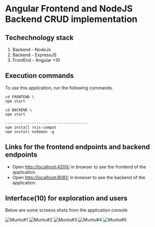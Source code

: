 #  Angular Frontend and NodeJS Backend CRUD implementation 

## Techechnology stack  
1. Backend  - NodeJs
2. Backend  - ExpressJS
3. FrontEnd - Angular +10

## Execution commands

To use this application, run the following commands.

```
cd FRONTEND \
npm start

cd BACKEND \
npm start

-------------------------------------
npm install rxjs-compat
npm install nodemon -g
```

## Links for the frontend endpoints and backend endpoints

- Open [http://localhost:4200/](http://localhost:4200/) in browser to see the frontend of the application.
- Open [http://localhost:8081/](http://localhost:8081/) in browser to see the backend of the application.


## Interface(10) for exploration and users

Below are some screens shots from the application console

![Muntu#1 ](https://github.com/LINOSNCHENA/Angular-Three-API-backends-in-two-frontends-FS7/blob/master/uxViews/page1.png)
![Muntu#2 ](https://github.com/LINOSNCHENA/Angular-Three-API-backends-in-two-frontends-FS7/blob/master/uxViews/page2.png)
![Muntu#3 ](https://github.com/LINOSNCHENA/Angular-Three-API-backends-in-two-frontends-FS7/blob/master/uxViews/page3.png)
![Muntu#4 ](https://github.com/LINOSNCHENA/Angular-Three-API-backends-in-two-frontends-FS7/blob/master/uxViews/page4.png)
![Muntu#5 ](https://github.com/LINOSNCHENA/Angular-Three-API-backends-in-two-frontends-FS7/blob/master/uxViews/page5.png)
